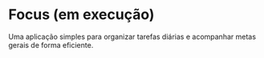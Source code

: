 # Focus (em execução)

Uma aplicação simples para organizar tarefas diárias e acompanhar metas gerais de forma eficiente.
